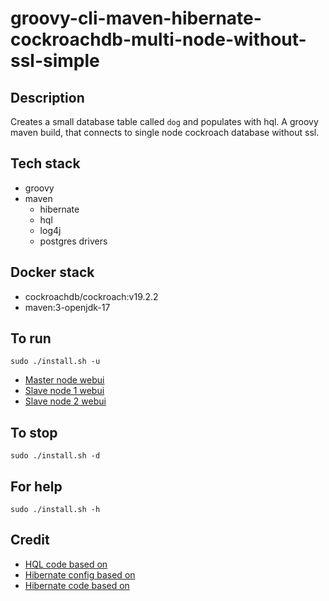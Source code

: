 # groovy-cli-maven-hibernate-cockroachdb-multi-node-without-ssl-simple

## Description
Creates a small database table
called `dog` and populates with
hql.
A groovy maven build, that connects to single node
cockroach database without ssl.

## Tech stack
- groovy
- maven
  - hibernate
  - hql
  - log4j
  - postgres drivers

## Docker stack
- cockroachdb/cockroach:v19.2.2
- maven:3-openjdk-17

## To run
`sudo ./install.sh -u`
- [Master node webui](http://localhost:8000)
- [Slave node 1 webui](http://localhost:8001)
- [Slave node 2 webui](http://localhost:8002)

## To stop
`sudo ./install.sh -d`

## For help
`sudo ./install.sh -h`

## Credit
- [HQL code based on](https://www.journaldev.com/2954/hibernate-query-language-hql-example-tutorial)
- [Hibernate config based on](https://www.theserverside.com/blog/Coffee-Talk-Java-News-Stories-and-Opinions/An-example-hibernatecfgxml-for-MySQL-8-and-Hibernate-5)
- [Hibernate code based on](https://github.com/lokeshgupta1981/hibernate/tree/master/hibernate-hello-world)
